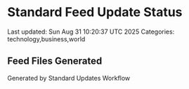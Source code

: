 # Standard Feed Update Status
Last updated: Sun Aug 31 10:20:37 UTC 2025
Categories: technology,business,world

## Feed Files Generated

Generated by Standard Updates Workflow
